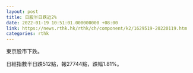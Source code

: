 ```yaml
---
layout: post
title: 日股半日跌近2%
date: 2022-01-19 10:51:01.000000000 +08:00
link: https://news.rthk.hk/rthk/ch/component/k2/1629519-20220119.htm
categories: rthk
---
```


東京股市下跌。

日經指數半日跌512點，報27744點，跌幅1.81%。
